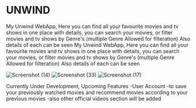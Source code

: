 ﻿# UNWIND
My Unwind WebApp, Here you can find all your favourite movies and tv shows in one place with details, you can search your movies, or filter movies and tv shows by Genre's (multiple Genre Allowed for filteration) Also details of each can be seen
My Unwind WebApp, 
Here you can find all your favourite movies and tv shows in one place with details,
you can search your movies, or filter movies and tv shows by Genre's (multiple Genre Allowed for filteration)
Also details of each can be seen

![Screenshot (14)](https://github.com/MAYANKRATRE10/UNWIND/assets/82997237/21c97072-f912-490c-9422-250acbac1288)
![Screenshot (33)](https://github.com/MAYANKRATRE10/UNWIND/assets/82997237/c623cd5a-a726-45b8-8dff-cc7b65f106ee)
![Screenshot (17)](https://github.com/MAYANKRATRE10/UNWIND/assets/82997237/dca601fe-94cd-4f35-af06-7783f7135120)






Currently Under Development, Upcoming Features -User Account -to save your previously watched movies and recommend movies according to your previous movies -also other official videos section will be added
